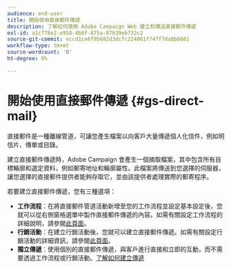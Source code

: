 ```yaml
---
audience: end-user
title: 開始使用直接郵件傳遞
description: 了解如何使用 Adobe Campaign Web 建立和傳送直接郵件傳遞
exl-id: a1c778e2-e950-4b8f-875a-87b39eb732c2
source-git-commit: eccd1ce6f95682d3dcfc224061f747f7da0b6681
workflow-type: tm+mt
source-wordcount: '0'
ht-degree: 0%

---
```



# 開始使用直接郵件傳遞 {#gs-direct-mail}

直接郵件是一種離線管道，可讓您產生檔案以向客戶大量傳遞個人化信件，例如明信片、傳單或目錄。

建立直接郵件傳遞時，Adobe Campaign 會產生一個摘取檔案，其中包含所有目標輪廓和選定資料，例如郵寄地址和輪廓屬性。此檔案將傳送到您選擇的伺服器，讓您選擇的直接郵件提供者能夠存取它，並由該提供者處理實際的郵寄程序。

若要建立直接郵件傳遞，您有三種選項：

* **工作流程**：在將直接郵件管道活動新增至您的工作流程並設定基本設定後，您就可以從右側窗格選單中製作直接郵件傳遞的內容。如需有關設定工作流程的詳細說明，請參閱[此頁面](../workflows/gs-workflow-creation.md)。
* **行銷活動**：在建立行銷活動後，您就可以建立直接郵件傳遞。如需有關設定行銷活動的詳細資訊，請參閱[此頁面](../campaigns/gs-campaigns.md)。
* **獨立傳遞**：使用個別的直接郵件傳遞，與客戶進行直接和立即的互動，而不需要透過工作流程或行銷活動。[了解如何建立傳遞](../msg/gs-deliveries.md)

<!--
<table style="table-layout:fixed"><tr style="border: 0;">
<td>
<a href="create-push.md">
<img alt="Create a push delivery" src="assets/do-not-localize/push_create.jpeg">
</a>
<div><a href="create-push.md"><strong>Create a push delivery</strong>
</div>
<p>
</td>
<td>
<a href="content-push.md">
<img alt="Design a push delivery" src="assets/do-not-localize/push_design.jpeg">
</a>
<div>
<a href="content-push.md"><strong>Design a push delivery<strong></strong></a>
</div>
<p></td>
<td>
<a href="send-push.md">
<img alt="Send a push delivery" src="assets/do-not-localize/push_send.jpeg">
</a>
<div>
<a href="send-push.md"><strong>Send a push delivery</strong></a>
</div>
<p>
</td>
<td>
<a href="send-push.md">
<img alt="Push delivery report" src="assets/do-not-localize/push_report.jpeg">
</a>
<div>
<a href="send-push.md"><strong>Push delivery report</strong></a>
</div>
<p>
</td>
</tr></table>
-->
